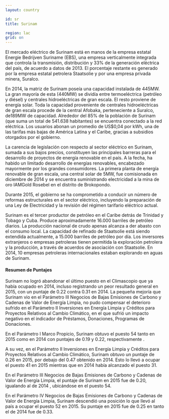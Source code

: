 ```yaml
---
layout: country

id: sr
title: Surinam

region: lac
grid: on
---
```

El mercado eléctrico de Surinam está en manos de la empresa estatal Energie Bedrijven Suriname (EBS), una empresa verticalmente integrada que controla la transmisión, distribución y 33% de la generación eléctrica del país, de acuerdo a datos de 2013. El porcentaje restante es generado por la empresa estatal petrolera Staatsolie y por una empresa privada minera, Suralco.

En 2014, la matriz de Surinam poseía una capacidad instalada de 445MW. La gran mayoría de esta (440MW) se dividía entre termoeléctrica (petróleo y diésel) y centrales hidroeléctricas de gran escala. El resto proviene de energía solar. Toda la capacidad proveniente de centrales hidroeléctricas de gran escala procede de la central Afobaka, perteneciente a Suralco, de189MW de capacidad. Alrededor del 85% de la población de Surinam (que suma un total de 541.638 habitantes) se encuentra conectado a la red eléctrica. Los usuarios abonan un promedio de US$0,04 por kWh, una de las tarifas más bajas de América Latina y el Caribe, gracias a subsidios otorgados por el gobierno.

La carencia de legislación con respecto al sector eléctrico en Surinam, sumada a sus bajos precios, constituyen las principales barreras para el desarrollo de proyectos de energía renovable en el país. A la fecha, ha habido un limitado desarrollo de energías renovables, encabezado mayormente por los grandes consumidores. La primera planta de energía renovable de gran escala, una central solar de 5MW, fue comisionada en diciembre de 2014 y se encuentra suministrando electricidad a la mina de oro IAMGold Rosebel en el distrito de Brokopondo.

Durante 2015, el gobierno se ha comprometido a conducir un número de reformas estructurales en el sector eléctrico, incluyendo la preparación de una Ley de Electricidad y la revisión del régimen tarifario eléctrico actual.

Surinam es el tercer productor de petróleo en el Caribe detrás de Trinidad y Tobago y Cuba. Produce aproximadamente 16.000 barriles de petróleo diarios. La producción nacional de crudo apenas alcanza a der abasto con el consumo local. La capacidad de refinado de Staatsolie está siendo extendida actualmente, a 15.000 barriles de petróleo por día. Los inversores extranjeros o empresas petroleras tienen permitida la exploración petrolera y la producción, a través de acuerdos de asociación con Staatsolie. En 2014, 10 empresas petroleras internacionales estaban explorando en aguas de Surinam. 

#### Resumen de Puntajes

Surinam no logró abandonar el último puesto en el Climascopio que ya había ocupado en 2014, incluso registrando un peor resultado general en 2015, con un puntaje de 0.22 contra 0.31 en 2014.
La pequeña mejoría que Surinam vio en el Parámetro III Negocios de Bajas Emisiones de Carbono y Cadenas de Valor de Energía Limpia, no pudo compensar el deterioro sufrido en el Parámetro II Inversiones en Energía Limpia y Créditos para Proyectos Relativos al Cambio Climático, en el que sufrió un impacto negativo en el indicador de Préstamos, Donaciones, Programas de Donaciones.

En el Parámetro I Marco Propicio, Surinam obtuvo el puesto 54 tanto en 2015 como en 2014 con puntajes de 0.19 y 0.22, respectivamente .

A su vez, en el Parámetro II Inversiones en Energía Limpia y Créditos para Proyectos Relativos al Cambio Climático, Surinam obtuvo un puntaje de 0.26 en 2015, por debajo del 0.47 obtenido en 2014. Esto lo llevó a ocupar el puesto 41 en 2015 mientras que en 2014 había alcanzado el puesto 31.

En el Parámetro III Negocios de Bajas Emisiones de Carbono y Cadenas de Valor de Energía Limpia, el puntaje de Surinam en 2015 fue de 0.20, igualando al de 2014 , ubicándose en el puesto 54.

En el Parámetro IV Negocios de Bajas Emisiones de Carbono y Cadenas de Valor de Energía Limpia, Surinam descendió una posición lo que llevó al país a ocupar el puesto 52 en 2015. Su puntaje en 2015 fue de 0.25 en tanto el de 2014 fue de 0.33.
